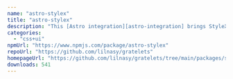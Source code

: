```yaml
---
name: "astro-stylex"
title: "astro-stylex"
description: "This [Astro integration][astro-integration] brings StyleX's CSS compiler to every .astro file and framework component in your project."
categories:
  - "css+ui"
npmUrl: "https://www.npmjs.com/package/astro-stylex"
repoUrl: "https://github.com/lilnasy/gratelets"
homepageUrl: "https://github.com/lilnasy/gratelets/tree/main/packages/stylex"
downloads: 541
---
```

